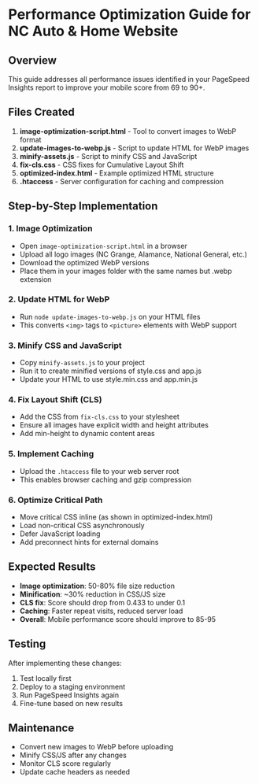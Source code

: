 # Performance Optimization Guide for NC Auto & Home Website

## Overview
This guide addresses all performance issues identified in your PageSpeed Insights report to improve your mobile score from 69 to 90+.

## Files Created
1. **image-optimization-script.html** - Tool to convert images to WebP format
2. **update-images-to-webp.js** - Script to update HTML for WebP images
3. **minify-assets.js** - Script to minify CSS and JavaScript
4. **fix-cls.css** - CSS fixes for Cumulative Layout Shift
5. **optimized-index.html** - Example optimized HTML structure
6. **.htaccess** - Server configuration for caching and compression

## Step-by-Step Implementation

### 1. Image Optimization
- Open `image-optimization-script.html` in a browser
- Upload all logo images (NC Grange, Alamance, National General, etc.)
- Download the optimized WebP versions
- Place them in your images folder with the same names but .webp extension

### 2. Update HTML for WebP
- Run `node update-images-to-webp.js` on your HTML files
- This converts `<img>` tags to `<picture>` elements with WebP support

### 3. Minify CSS and JavaScript
- Copy `minify-assets.js` to your project
- Run it to create minified versions of style.css and app.js
- Update your HTML to use style.min.css and app.min.js

### 4. Fix Layout Shift (CLS)
- Add the CSS from `fix-cls.css` to your stylesheet
- Ensure all images have explicit width and height attributes
- Add min-height to dynamic content areas

### 5. Implement Caching
- Upload the `.htaccess` file to your web server root
- This enables browser caching and gzip compression

### 6. Optimize Critical Path
- Move critical CSS inline (as shown in optimized-index.html)
- Load non-critical CSS asynchronously
- Defer JavaScript loading
- Add preconnect hints for external domains

## Expected Results
- **Image optimization**: 50-80% file size reduction
- **Minification**: ~30% reduction in CSS/JS size
- **CLS fix**: Score should drop from 0.433 to under 0.1
- **Caching**: Faster repeat visits, reduced server load
- **Overall**: Mobile performance score should improve to 85-95

## Testing
After implementing these changes:
1. Test locally first
2. Deploy to a staging environment
3. Run PageSpeed Insights again
4. Fine-tune based on new results

## Maintenance
- Convert new images to WebP before uploading
- Minify CSS/JS after any changes
- Monitor CLS score regularly
- Update cache headers as needed